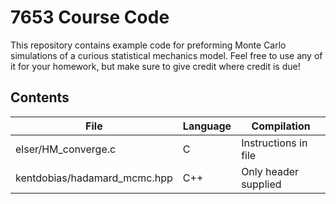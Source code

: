 # 7653 Course Code

This repository contains example code for preforming Monte Carlo simulations of
a curious statistical mechanics model. Feel free to use any of it for your
homework, but make sure to give credit where credit is due!

## Contents

| File                | Language | Compilation |
|---------------------|----------|-------------|
| elser/HM_converge.c | C        | Instructions in file | 
| kentdobias/hadamard_mcmc.hpp | C++ | Only header supplied |
